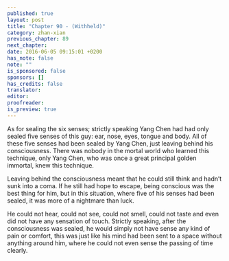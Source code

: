 ```yaml
---
published: true
layout: post
title: "Chapter 90 - (Withheld)"
category: zhan-xian
previous_chapter: 89
next_chapter:
date: 2016-06-05 09:15:01 +0200
has_note: false
note: ""
is_sponsored: false
sponsors: []
has_credits: false
translator:
editor:
proofreader:
is_preview: true
---
```

As for sealing the six senses; strictly speaking Yang Chen had had only sealed five senses of this guy: ear, nose, eyes, tongue and body. All of these five senses had been sealed by Yang Chen, just leaving behind his consciousness. There was nobody in the mortal world who learned this technique, only Yang Chen, who was once a great principal golden immortal, knew this technique.

Leaving behind the consciousness meant that he could still think and hadn’t sunk into a coma. If he still had hope to escape, being conscious was the best thing for him, but in this situation, where five of his senses had been sealed, it was more of a nightmare than luck.
<!--more-->

He could not hear, could not see, could not smell, could not taste and even did not have any sensation of touch. Strictly speaking, after the consciousness was sealed, he would simply not have sense any kind of pain or comfort, this was just like his mind had been sent to a space without anything around him, where he could not even sense the passing of time clearly.
